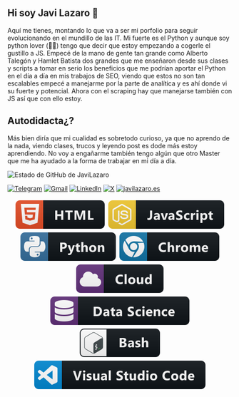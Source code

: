 ## Hi soy Javi Lazaro 👋
Aquí me tienes, montando lo que va a ser mi porfolio para seguir evolucionando en el mundillo de las IT.
Mi fuerte es el Python y aunque soy python lover (🐍🔥) tengo que decir que estoy empezando a cogerle el gustillo a JS.
Empecé de la mano de gente tan grande como Alberto Talegón y Hamlet Batista dos grandes que me enseñaron desde sus clases y scripts a tomar en serio los beneficios que me podrían aportar el Python en el día a día
en mis trabajos de SEO, viendo que estos no son tan escalables empecé a manejarme por la parte de analítica y es ahí donde vi su fuerte y potencial.
Ahora con el scraping hay que manejarse también con JS así que con ello estoy.

## Autodidacta¿? 
Más bien diría que mi cualidad es sobretodo curioso, ya que no aprendo de la nada, viendo clases, trucos y leyendo post es dode más estoy aprendiendo. No voy a engañarme también tengo algún que otro Master
que me ha ayudado a la forma de trabajar en mi día a día.

<!--![Estado de GitHub de JaviLazaro]([https://github-readme-stats.vercel.app/api?username=pichu2707](https://github-readme-stats.vercel.app/api?username=pichu2707&&show_icons=true&title&color=1056a8&icon&color=1056a8&text&color=daf7dc&bg&color=151515))
-->
<img alt="Estado de GitHub de JaviLazaro" src="https://github-readme-stats.vercel.app/api?username=pichu2707&&show_icons=true&title_color=1056a8&icon_color=1056a8&text_color=daf7dc&bg_color=151515" >
<!--
- 🔭 I’m currently working on ...
-->

[![Telegram](https://img.shields.io/badge/-TELEGRAM-2CA5E0?style=for-the-badge&logo=telegram&logoColor=white)](t.me/sesionesgolfas)
[![Gmail](https://img.shields.io/badge/-GMAIL-D14836?style=for-the-badge&logo=gmail&logoColor=white)](mailto:hola@javilazaro.es)
[![LinkedIn](https://img.shields.io/badge/-LINKEDIN-0077B5?style=for-the-badge&logo=linkedin&logoColor=white)](https://www.linkedin.com/in/javi-lazaro/)
[![X](https://img.shields.io/badge/-X-000000?style=for-the-badge&logo=x&logoColor=white)](https://x.com/JaviLazaroSEO)
[![javilazaro.es](https://img.shields.io/badge/-JAVILAZARO.ES-012c6d?style=for-the-badge&logo=anaconda&logoColor=white)](https://www.javilazaro.es/)

<p align="center">
 <img src="https://raw.githubusercontent.com/8bithemant/8bithemant/master/svg/dev/languages/html.svg" alt="Twitter" style="vertical-align:top; margin:4px"><img src="https://raw.githubusercontent.com/8bithemant/8bithemant/master/svg/dev/languages/js.svg" alt="Twitter" style="vertical-align:top; margin:4px"><img src="https://raw.githubusercontent.com/8bithemant/8bithemant/master/svg/dev/languages/python.svg" alt="Twitter" style="vertical-align:top; margin:4px"><img src="https://raw.githubusercontent.com/8bithemant/8bithemant/master/svg/dev/misc/chrome.svg" alt="Twitter" style="vertical-align:top; margin:4px"><img src="https://raw.githubusercontent.com/8bithemant/8bithemant/master/svg/dev/misc/cloud.svg" alt="Twitter" style="vertical-align:top; margin:4px"><img src="https://raw.githubusercontent.com/8bithemant/8bithemant/master/svg/dev/misc/datascience.svg" alt="Twitter" style="vertical-align:top; margin:4px"><img src="https://raw.githubusercontent.com/8bithemant/8bithemant/master/svg/dev/tools/bash.svg" alt="Twitter" style="vertical-align:top; margin:4px"><img src="https://raw.githubusercontent.com/8bithemant/8bithemant/master/svg/dev/tools/visualstudio_code.svg" alt="Twitter" style="vertical-align:top; margin:4px">

</p>
<!--

- 👯 I’m looking to collaborate on ...
- 🤔 I’m looking for help with ...
- 💬 Ask me about ...
- 📫 How to reach me: ...
- 😄 Pronouns: ...
-->
- 🌱 Estoy ahora mismo aprendiendo:

- ⚡ Mis diversiones: 😏

```python 
JaviLazaro = {
hobbies:"DC"|"Marvel",
peliculas:["Terror","Acción","Suspense"],
videojuegos:"Vampire: The Masquerade",
}
```
### Eres el visitante:
<br>

![Contador de visitas](https://profile-counter.glitch.me/pichu2707/count.svg)

<br>

